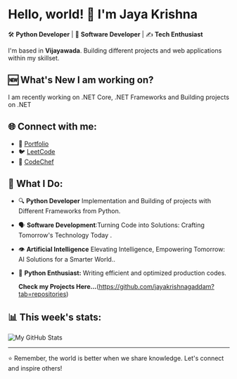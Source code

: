 # Hello, world! 👋 I'm Jaya Krishna

🛠 **Python Developer** | 🎤 **Software Developer** | ✍️ **Tech Enthusiast**

I'm based in **Vijayawada**. Building different projects and web applications within my skillset.

## :new: What's New I am working on?

I am recently working on .NET Core, .NET Frameworks and Building projects on .NET
## 🌐 Connect with me:
- :man: [Portfolio](https://jayakrishnaprofile.onrender.com)
- 🐦 [LeetCode](https://leetcode.com/jayakrishna_fyi/)
- 📝 [CodeChef](https://www.codechef.com/users/thisiskrishna9)

## 🚀 What I Do:
- 🔍 **Python Developer** Implementation and Building of projects with Different Frameworks from Python.
- 🗣 **Software Development**:Turning Code into Solutions: Crafting Tomorrow's Technology Today .
- 👁 **Artificial Intelligence** Elevating Intelligence, Empowering Tomorrow: AI Solutions for a Smarter World..
- 🐍 **Python Enthusiast:** Writing efficient and optimized production codes.


  **Check my Projects Here...**(https://github.com/jayakrishnagaddam?tab=repositories)

## 📊 This week's stats:
![My GitHub Stats](https://github-readme-stats.vercel.app/api?username=jayakrishnagaddam&count_private=true&show_icons=true&theme=radical)

---

⭐ Remember, the world is better when we share knowledge. Let's connect and inspire others!
